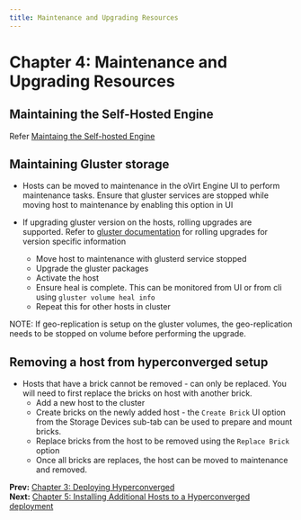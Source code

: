 ```yaml
---
title: Maintenance and Upgrading Resources
---
```


# Chapter 4: Maintenance and Upgrading Resources

## Maintaining the Self-Hosted Engine

Refer [Maintaing the Self-hosted Engine](../self-hosted/chap-Maintenance_and_Upgrading_Resources)

## Maintaining Gluster storage

* Hosts can be moved to maintenance in the oVirt Engine UI to perform maintenance tasks. Ensure that gluster services are stopped while moving host to maintenance by enabling this option in UI

* If upgrading gluster version on the hosts, rolling upgrades are supported. Refer to [gluster documentation](https://gluster.readthedocs.io/en/latest/Upgrade-Guide/README/) for rolling upgrades for version specific information
    * Move host to maintenance with glusterd service stopped
    * Upgrade the gluster packages
    * Activate the host 
    * Ensure heal is complete. This can be monitored from UI or from cli using `gluster volume heal info`
    * Repeat this for other hosts in cluster

NOTE: If geo-replication is setup on the gluster volumes, the geo-replication needs to be stopped on volume before performing the upgrade.

## Removing a host from hyperconverged setup

* Hosts that have a brick cannot be removed - can only be replaced. You will need to first replace the bricks on host with another brick. 
    * Add a new host to the cluster
    * Create bricks on the newly added host - the `Create Brick` UI option from the Storage Devices sub-tab can be used to prepare and mount bricks.
    * Replace bricks from the host to be removed using the `Replace Brick` option
    * Once all bricks are replaces, the host can be moved to maintenance and removed.


**Prev:** [Chapter 3: Deploying Hyperconverged](../gluster-hyperconverged/chap-Deploying_Hyperconverged) <br>
**Next:** [Chapter 5: Installing Additional Hosts to a Hyperconverged deployment](../gluster-hyperconverged/chap-Installing_Additional_Hosts_to_a_Hyperconverged)
